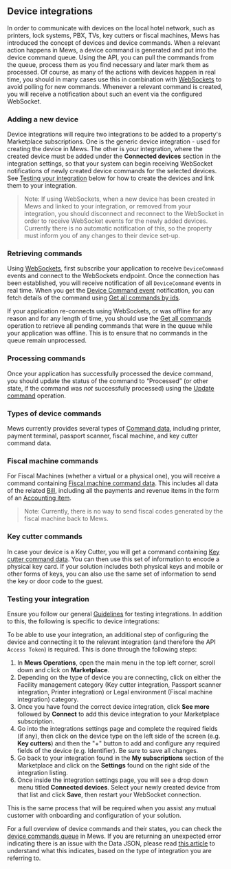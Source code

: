 ## Device integrations

In order to communicate with devices on the local hotel network, such as printers, lock systems, PBX, TVs, key cutters or fiscal machines, Mews has introduced the concept of devices and device commands.
When a relevant action happens in Mews, a device command is generated and put into the device command queue. Using the API, you can pull the commands from the queue, process them as you find necessary and later mark them as processed.
Of course, as many of the actions with devices happen in real time, you should in many cases use this in combination with [WebSockets](../websockets/README.md) to avoid polling for new commands.
Whenever a relevant command is created, you will receive a notification about such an event via the configured WebSocket.

### Adding a new device 

Device integrations will require two integrations to be added to a property's Marketplace subscriptions. One is the generic device integration - used for creating the device in Mews.
The other is your integration, where the created device must be added under the **Connected devices** section in the integration settings, so that your system can begin receiving WebSocket notifications of newly created device commands for the selected devices. 
See [Testing your integration](#testing-your-integration) below for how to create the devices and link them to your integration.

> Note: If using WebSockets, when a new device has been created in Mews and linked to your integration, or removed from your integration, you should disconnect and reconnect to the WebSocket in order to receive WebSocket events for the newly added devices.
> Currently there is no automatic notification of this, so the property must inform you of any changes to their device set-up.

### Retrieving commands 

Using [WebSockets](../websockets/README.md), first subscribe your application to receive `DeviceCommand` events and connect to the WebSockets endpoint.
Once the connection has been established, you will receive notification of all `DeviceCommand` events in real time.
When you get the [Device Command event](../websockets/README.md#device-command-event) notification, you can fetch details of the command using [Get all commands by ids](../operations/commands.md#get-all-commands-by-ids). 

If your application re-connects using WebSockets, or was offline for any reason and for any length of time, you should use the [Get all commands](../operations/commands.md#get-all-commands) operation to retrieve all pending commands that were in the queue while your application was offline. This is to ensure that no commands in the queue remain unprocessed.  

### Processing commands 

Once your application has successfully processed the device command, you should update the status of the command to “Processed” (or other state, if the command was *not* successfully processed) using the [Update command](../operations/commands.md#update-command) operation. 

### Types of device commands

Mews currently provides several types of [Command data](../operations/commands.md#command-data), including printer, payment terminal, passport scanner, fiscal machine, and key cutter command data.

### Fiscal machine commands

For Fiscal Machines (whether a virtual or a physical one), you will receive a command containing [Fiscal machine command data](../operations/commands.md#fiscal-machine-command-data).
This includes all data of the related [Bill](../operations/bills.md#bill), including all the payments and revenue items in the form of an [Accounting item](../operations/accountingitems.md#accounting-item). 

> Note: Currently, there is no way to send fiscal codes generated by the fiscal machine back to Mews.

### Key cutter commands

In case your device is a Key Cutter, you will get a command containing [Key cutter command data](../operations/commands.md#key-cutter-command-data). You can then use this set of information to encode a physical key card.
If your solution includes both physical keys and mobile or other forms of keys, you can also use the same set of information to send the key or door code to the guest.  

### Testing your integration

Ensure you follow our general [Guidelines](../guidelines/README.md) for testing integrations. In addition to this, the following is specific to device integrations:

To be able to use your integration, an additional step of configuring the device and connecting it to the relevant integration (and therefore the API `Access Token`) is required. This is done through the following steps:

1. In __Mews Operations__, open the main menu in the top left corner, scroll down and click on **Marketplace**.
2. Depending on the type of device you are connecting, click on either the Facility management category (Key cutter integration, Passport scanner integration, Printer integration) or Legal environment (Fiscal machine integration) category.
3. Once you have found the correct device integration, click **See more** followed by **Connect** to add this device integration to your Marketplace subscription.
4. Go into the integrations settings page and complete the required fields (if any), then click on the device type on the left side of the screen (e.g. **Key cutters**) and then the "+" button to add and configure any required fields of the device (e.g. Identifier). Be sure to save all changes. 
5. Go back to your integration found in the **My subscriptions** section of the Marketplace and click on the **Settings** found on the right side of the integration listing.
6. Once inside the integration settings page, you will see a drop down menu titled **Connected devices**. Select your newly created device from that list and click **Save**, then restart your WebSocket connection.

This is the same process that will be required when you assist any mutual customer with onboarding and configuration of your solution.

For a full overview of device commands and their states, you can check the [device commands queue](https://help.mews.com/s/article/device-commands-queue?language=en_US) in Mews. If you are returning an unexpected error indicating there is an issue with the Data JSON, please read [this article](https://help.mews.com/s/article/data-json-incorrect-or-unsupported-device?language=en_US) to understand what this indicates, based on the type of integration you are referring to.
